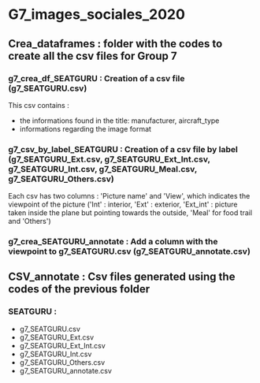 # G7_images_sociales_2020

## Crea_dataframes : folder with the codes to create all the csv files for Group 7

### g7_crea_df_SEATGURU : Creation of a csv file (g7_SEATGURU.csv)
This csv contains  : 
  - the informations found in the title:  manufacturer, aircraft_type
  - informations regarding the image format

  
 ### g7_csv_by_label_SEATGURU  : Creation of a csv file by label (g7_SEATGURU_Ext.csv, g7_SEATGURU_Ext_Int.csv, g7_SEATGURU_Int.csv, g7_SEATGURU_Meal.csv, g7_SEATGURU_Others.csv)
Each csv has two columns : 'Picture name' and 'View', which indicates the viewpoint of the picture ('Int' : interior, 'Ext' : exterior, 'Ext_int' : picture taken inside the plane but pointing towards the outside, 'Meal' for food trail and 'Others')
 
 ### g7_crea_SEATGURU_annotate : Add a column with the viewpoint to g7_SEATGURU.csv (g7_SEATGURU_annotate.csv)
 
 ## CSV_annotate : Csv files generated using the codes of the previous folder
 
 ### SEATGURU :
 
 - g7_SEATGURU.csv
 - g7_SEATGURU_Ext.csv
 - g7_SEATGURU_Ext_Int.csv
 - g7_SEATGURU_Int.csv
 - g7_SEATGURU_Others.csv
 - g7_SEATGURU_annotate.csv
 
 
 
 

